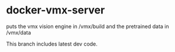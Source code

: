 docker-vmx-server
=================

puts the vmx vision engine in /vmx/build and the pretrained data in /vmx/data


This branch includes latest dev code.

